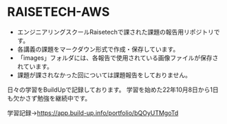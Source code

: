 # RAISETECH-AWS

* エンジニアリングスクールRaisetechで課された課題の報告用リポジトリです。
* 各講義の課題をマークダウン形式で作成・保存しています。
* 「images」フォルダには、各報告で使用されている画像ファイルが保存されています。
* 課題が課されなかった回については課題報告をしておりません。

日々の学習をBuildUpで記録しております。
学習を始めた22年10月8日から1日も欠かさず勉強を継続中です。

学習記録→https://app.build-up.info/portfolio/bQOyUTMgoTd
